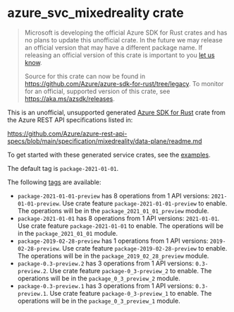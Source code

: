 # azure_svc_mixedreality crate

> Microsoft is developing the official Azure SDK for Rust crates and has no plans to update this unofficial crate.
> In the future we may release an official version that may have a different package name.
> If releasing an official version of this crate is important to you [let us know](https://github.com/Azure/azure-sdk-for-rust/issues/new/choose).
>
> Source for this crate can now be found in <https://github.com/Azure/azure-sdk-for-rust/tree/legacy>.
> To monitor for an official, supported version of this crate, see <https://aka.ms/azsdk/releases>.

This is an unofficial, unsupported generated [Azure SDK for Rust](https://github.com/Azure/azure-sdk-for-rust/tree/legacy) crate from the Azure REST API specifications listed in:

https://github.com/Azure/azure-rest-api-specs/blob/main/specification/mixedreality/data-plane/readme.md

To get started with these generated service crates, see the [examples](https://github.com/Azure/azure-sdk-for-rust/blob/legacy/services/README.md#examples).

The default tag is `package-2021-01-01`.

The following [tags](https://github.com/Azure/azure-sdk-for-rust/blob/legacy/services/tags.md) are available:

- `package-2021-01-01-preview` has 8 operations from 1 API versions: `2021-01-01-preview`. Use crate feature `package-2021-01-01-preview` to enable. The operations will be in the `package_2021_01_01_preview` module.
- `package-2021-01-01` has 8 operations from 1 API versions: `2021-01-01`. Use crate feature `package-2021-01-01` to enable. The operations will be in the `package_2021_01_01` module.
- `package-2019-02-28-preview` has 1 operations from 1 API versions: `2019-02-28-preview`. Use crate feature `package-2019-02-28-preview` to enable. The operations will be in the `package_2019_02_28_preview` module.
- `package-0.3-preview.2` has 3 operations from 1 API versions: `0.3-preview.2`. Use crate feature `package-0_3-preview_2` to enable. The operations will be in the `package_0_3_preview_2` module.
- `package-0.3-preview.1` has 3 operations from 1 API versions: `0.3-preview.1`. Use crate feature `package-0_3-preview_1` to enable. The operations will be in the `package_0_3_preview_1` module.